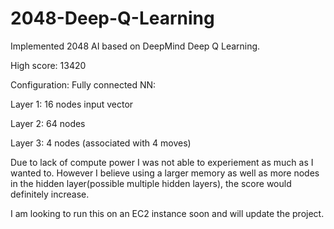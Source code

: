 # 2048-Deep-Q-Learning
Implemented 2048 AI based on DeepMind Deep Q Learning.

High score: 13420

Configuration: Fully connected NN:

Layer 1: 16 nodes input vector

Layer 2: 64 nodes

Layer 3: 4 nodes (associated with 4 moves)

Due to lack of compute power I was not able to experiement as much as I wanted to. However I believe using a larger memory as well as more nodes in the hidden layer(possible multiple hidden layers), the score would definitely increase. 

I am looking to run this on an EC2 instance soon and will update the project.
